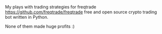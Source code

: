My plays with trading strategies for freqtrade https://github.com/freqtrade/freqtrade free and open source crypto trading bot written in Python.

None of them made huge profits :)
